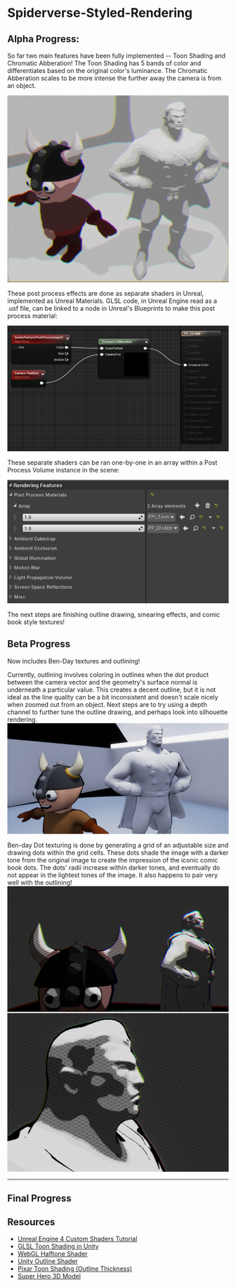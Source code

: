 # Spiderverse-Styled-Rendering

## Alpha Progress:

So far two main features have been fully implemented -- Toon Shading and Chromatic Abberation!  The Toon Shading has 5 bands of color and differentiates based on the original color's luminance.  The Chromatic Abberation scales to be more intense the further away the camera is from an object.

![](Images/shaderShot.PNG)

These post process effects are done as separate shaders in Unreal, implemented as Unreal Materials.  GLSL code, in Unreal Engine read as a .usf file, can be linked to a node in Unreal's Blueprints to make this post process material:

![](Images/shaderNode.PNG)

These separate shaders can be ran one-by-one in an array within a Post Process Volume instance in the scene:

![](Images/shaderArray.PNG)

The next steps are finishing outline drawing, smearing effects, and comic book style textures!

## Beta Progress

Now includes Ben-Day textures and outlining!


Currently, outlining involves coloring in outlines when the dot product between the camera vector and the geometry's surface normal is underneath a particular value.  This creates a decent outline, but it is not ideal as the line quality can be a bit inconsistent and doesn't scale nicely when zoomed out from an object.  Next steps are to try using a depth channel to further tune the outline drawing, and perhaps look into silhouette rendering.
![](Images/outlineTry1.PNG)

Ben-day Dot texturing is done by generating a grid of an adjustable size and drawing dots within the grid cells.  These dots shade the image with a darker tone from the original image to create the impression of the iconic comic book dots.  The dots' radii increase within darker tones, and eventually do not appear in the lightest tones of the image.  It also happens to pair very well with the outlining!
![](Images/bendaydots.PNG)
![](Images/bendaydots_close.PNG)

<hr>

## Final Progress

## Resources
- [Unreal Engine 4 Custom Shaders Tutorial](https://www.raywenderlich.com/57-unreal-engine-4-custom-shaders-tutorial)
- [GLSL Toon Shading in Unity](https://en.wikibooks.org/wiki/GLSL_Programming/Unity/Toon_Shading)
- [WebGL Halftone Shader](http://webstaff.itn.liu.se/~stegu/OpenGLinsights/shadertutorial.html)
- [Unity Outline Shader](https://roystan.net/articles/outline-shader.html)
- [Pixar Toon Shading (Outline Thickness)](https://graphics.pixar.com/library/ToonRendering/paper.pdf)
- [Super Hero 3D Model](https://free3d.com/3d-model/fig-superherocape-v3--246988.html)

